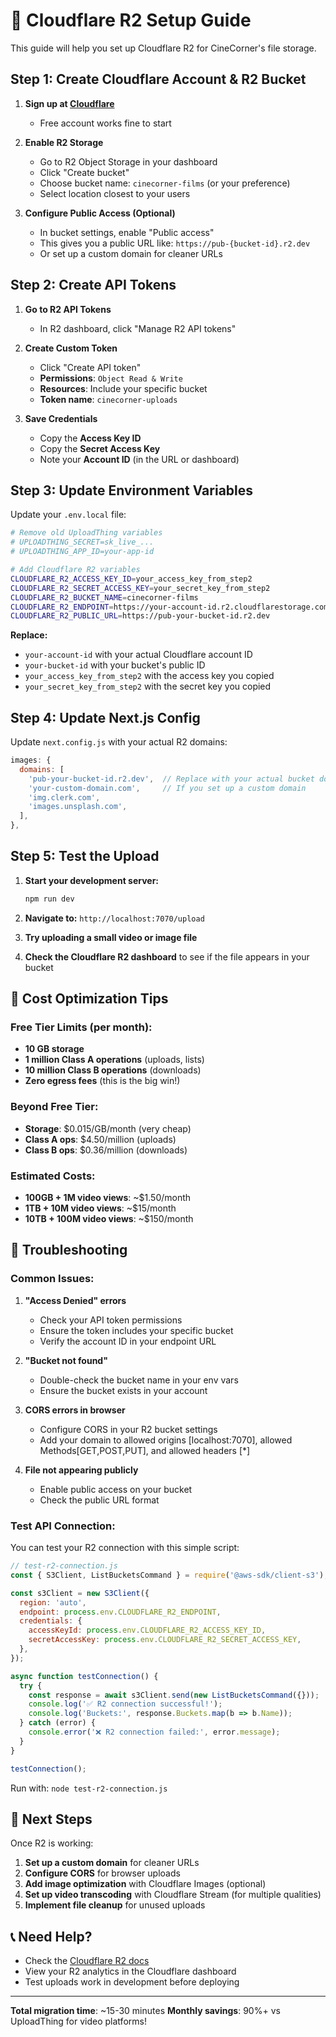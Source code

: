# 🚀 Cloudflare R2 Setup Guide

This guide will help you set up Cloudflare R2 for CineCorner's file storage.

## Step 1: Create Cloudflare Account & R2 Bucket

1. **Sign up at [Cloudflare](https://dash.cloudflare.com/sign-up)**
   - Free account works fine to start

2. **Enable R2 Storage**
   - Go to R2 Object Storage in your dashboard
   - Click "Create bucket"
   - Choose bucket name: `cinecorner-films` (or your preference)
   - Select location closest to your users

3. **Configure Public Access (Optional)**
   - In bucket settings, enable "Public access"
   - This gives you a public URL like: `https://pub-{bucket-id}.r2.dev`
   - Or set up a custom domain for cleaner URLs

## Step 2: Create API Tokens

1. **Go to R2 API Tokens**
   - In R2 dashboard, click "Manage R2 API tokens"
   
2. **Create Custom Token**
   - Click "Create API token"
   - **Permissions**: `Object Read & Write`
   - **Resources**: Include your specific bucket
   - **Token name**: `cinecorner-uploads`

3. **Save Credentials**
   - Copy the **Access Key ID**
   - Copy the **Secret Access Key**
   - Note your **Account ID** (in the URL or dashboard)

## Step 3: Update Environment Variables

Update your `.env.local` file:

```bash
# Remove old UploadThing variables
# UPLOADTHING_SECRET=sk_live_...
# UPLOADTHING_APP_ID=your-app-id

# Add Cloudflare R2 variables
CLOUDFLARE_R2_ACCESS_KEY_ID=your_access_key_from_step2
CLOUDFLARE_R2_SECRET_ACCESS_KEY=your_secret_key_from_step2
CLOUDFLARE_R2_BUCKET_NAME=cinecorner-films
CLOUDFLARE_R2_ENDPOINT=https://your-account-id.r2.cloudflarestorage.com
CLOUDFLARE_R2_PUBLIC_URL=https://pub-your-bucket-id.r2.dev
```

**Replace:**
- `your-account-id` with your actual Cloudflare account ID
- `your-bucket-id` with your bucket's public ID
- `your_access_key_from_step2` with the access key you copied
- `your_secret_key_from_step2` with the secret key you copied

## Step 4: Update Next.js Config

Update `next.config.js` with your actual R2 domains:

```javascript
images: {
  domains: [
    'pub-your-bucket-id.r2.dev',  // Replace with your actual bucket domain
    'your-custom-domain.com',     // If you set up a custom domain
    'img.clerk.com',
    'images.unsplash.com',
  ],
},
```

## Step 5: Test the Upload

1. **Start your development server:**
   ```bash
   npm run dev
   ```

2. **Navigate to:** `http://localhost:7070/upload`

3. **Try uploading a small video or image file**

4. **Check the Cloudflare R2 dashboard** to see if the file appears in your bucket

## 🎯 Cost Optimization Tips

### Free Tier Limits (per month):
- **10 GB storage** 
- **1 million Class A operations** (uploads, lists)
- **10 million Class B operations** (downloads)
- **Zero egress fees** (this is the big win!)

### Beyond Free Tier:
- **Storage**: $0.015/GB/month (very cheap)
- **Class A ops**: $4.50/million (uploads)
- **Class B ops**: $0.36/million (downloads)

### Estimated Costs:
- **100GB + 1M video views**: ~$1.50/month
- **1TB + 10M video views**: ~$15/month
- **10TB + 100M video views**: ~$150/month

## 🔧 Troubleshooting

### Common Issues:

1. **"Access Denied" errors**
   - Check your API token permissions
   - Ensure the token includes your specific bucket
   - Verify the account ID in your endpoint URL

2. **"Bucket not found"**
   - Double-check the bucket name in your env vars
   - Ensure the bucket exists in your account

3. **CORS errors in browser**
   - Configure CORS in your R2 bucket settings
   - Add your domain to allowed origins [localhost:7070], allowed Methods[GET,POST,PUT], and allowed headers [*]

4. **File not appearing publicly**
   - Enable public access on your bucket
   - Check the public URL format

### Test API Connection:

You can test your R2 connection with this simple script:

```javascript
// test-r2-connection.js
const { S3Client, ListBucketsCommand } = require('@aws-sdk/client-s3');

const s3Client = new S3Client({
  region: 'auto',
  endpoint: process.env.CLOUDFLARE_R2_ENDPOINT,
  credentials: {
    accessKeyId: process.env.CLOUDFLARE_R2_ACCESS_KEY_ID,
    secretAccessKey: process.env.CLOUDFLARE_R2_SECRET_ACCESS_KEY,
  },
});

async function testConnection() {
  try {
    const response = await s3Client.send(new ListBucketsCommand({}));
    console.log('✅ R2 connection successful!');
    console.log('Buckets:', response.Buckets.map(b => b.Name));
  } catch (error) {
    console.error('❌ R2 connection failed:', error.message);
  }
}

testConnection();
```

Run with: `node test-r2-connection.js`

## 🚀 Next Steps

Once R2 is working:

1. **Set up a custom domain** for cleaner URLs
2. **Configure CORS** for browser uploads  
3. **Add image optimization** with Cloudflare Images (optional)
4. **Set up video transcoding** with Cloudflare Stream (for multiple qualities)
5. **Implement file cleanup** for unused uploads

## 📞 Need Help?

- Check the [Cloudflare R2 docs](https://developers.cloudflare.com/r2/)
- View your R2 analytics in the Cloudflare dashboard
- Test uploads work in development before deploying

---

**Total migration time**: ~15-30 minutes
**Monthly savings**: 90%+ vs UploadThing for video platforms!